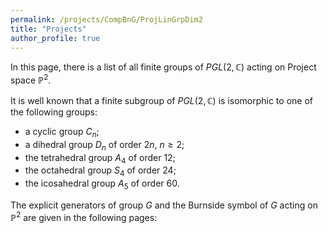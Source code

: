 ```yaml
---
permalink: /projects/CompBnG/ProjLinGrpDim2
title: "Projects"
author_profile: true
---
```


In this page, there is a list of all finite groups of $PGL(2,\mathbb{C})$ acting on Project space $\mathbb{P}^2$.

It is well known that a finite subgroup of $PGL(2,\mathbb{C})$ is isomorphic to one of the following groups:
* a cyclic group $C_n$;
* a dihedral group $D_{n}$ of order $2n$, $n \geq 2$;
* the tetrahedral group $A_4$ of order 12;
* the octahedral group $S_4$ of order 24;
* the icosahedral group $A_5$ of order 60.

The explicit generators of group $G$ and the Burnside symbol of $G$ acting on $\mathbb{P}^2$ are given in the following pages:

